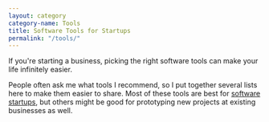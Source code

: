 ```yaml
---
layout: category
category-name: Tools
title: Software Tools for Startups 
permalink: "/tools/"
---
```


If you're starting a business, picking the right software tools can make your life infinitely easier.

People often ask me what tools I recommend, so I put together several lists here to make them easier to share. Most of these tools are best for [software startups](/posts/creating-a-tech-startup-without-a-developer), but others might be good for prototyping new projects at existing businesses as well.
